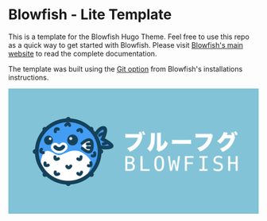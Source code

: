 # Blowfish - Lite Template
This is a template for the Blowfish Hugo Theme. Feel free to use this repo as a quick way to get started with Blowfish. Please visit [Blowfish's main website](https://github.com/nunocoracao/blowfish) to read the complete documentation.

The template was built using the [Git option](https://nunocoracao.github.io/blowfish/docs/installation/#install-using-git) from Blowfish's installations instructions.

![blowfish logo](https://github.com/nunocoracao/blowfish_lite/blob/main/logo.png?raw=true)
 

